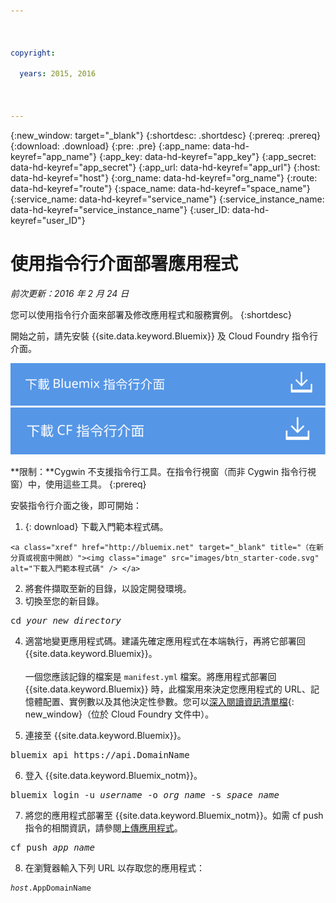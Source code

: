 ```yaml
---

 

copyright:

  years: 2015, 2016

 

---
```


{:new_window: target="_blank"}
{:shortdesc: .shortdesc}
{:prereq: .prereq}
{:download: .download}
{:pre: .pre}
{:app_name: data-hd-keyref="app_name"}
{:app_key: data-hd-keyref="app_key"}
{:app_secret: data-hd-keyref="app_secret"}
{:app_url: data-hd-keyref="app_url"}
{:host: data-hd-keyref="host"}
{:org_name: data-hd-keyref="org_name"}
{:route: data-hd-keyref="route"}
{:space_name: data-hd-keyref="space_name"}
{:service_name: data-hd-keyref="service_name"}
{:service_instance_name: data-hd-keyref="service_instance_name"}
{:user_ID: data-hd-keyref="user_ID"}

# 使用指令行介面部署應用程式
*前次更新：2016 年 2 月 24 日*

您可以使用指令行介面來部署及修改應用程式和服務實例。
{:shortdesc}

開始之前，請先安裝 {{site.data.keyword.Bluemix}} 及 Cloud Foundry 指令行介面。

<p>
<a class="xref" href="http://clis.ng.bluemix.net/ui/home.html" target="_blank" title="（在新分頁或視窗中開啟）"><img class="image" src="images/btn_bx_commandline.svg" alt="下載 {{site.data.keyword.Bluemix}} 指令行介面" /> </a>  <a class="xref" href="https://github.com/cloudfoundry/cli/releases" target="_blank" title="（在新分頁或視窗中開啟）"><img class="image" src="images/btn_cf_commandline.svg" alt="下載 Cloud Foundry 指令行介面" /> </a>
</p>

**限制：**Cygwin 不支援指令行工具。在指令行視窗（而非 Cygwin 指令行視窗）中，使用這些工具。
{:prereq}

安裝指令行介面之後，即可開始：

  1. {: download} 下載入門範本程式碼。 
      
    <a class="xref" href="http://bluemix.net" target="_blank" title="（在新分頁或視窗中開啟）"><img class="image" src="images/btn_starter-code.svg" alt="下載入門範本程式碼" /> </a>
  
  2. 將套件擷取至新的目錄，以設定開發環境。
  3. 切換至您的新目錄。
  
  <pre class="pre">cd <var class="keyword varname">your_new_directory</var></pre>
  
   4.  適當地變更應用程式碼。建議先確定應用程式在本端執行，再將它部署回 {{site.data.keyword.Bluemix}}。<br><br>一個您應該記錄的檔案是 `manifest.yml` 檔案。將應用程式部署回 {{site.data.keyword.Bluemix}} 時，此檔案用來決定您應用程式的 URL、記憶體配置、實例數以及其他決定性參數。您可以[深入閱讀資訊清單檔](https://docs.cloudfoundry.org/devguide/deploy-apps/manifest.html){: new_window}（位於 Cloud Foundry 文件中）。
  
  5. 連接至 {{site.data.keyword.Bluemix}}。
  
  <pre class="pre">bluemix api https://api.<span class="keyword" data-hd-keyref="DomainName">DomainName</span></pre>
  
  6. 登入 {{site.data.keyword.Bluemix_notm}}。
 
  <pre class="pre">bluemix login -u <var class="keyword varname" data-hd-keyref="user_ID">username</var> -o <var class="keyword varname" data-hd-keyref="org_name">org_name</var> -s <var class="keyword varname" data-hd-keyref="space_name">space_name</var></pre>
  
  7. 將您的應用程式部署至 {{site.data.keyword.Bluemix_notm}}。如需 cf push 指令的相關資訊，請參閱[上傳應用程式](./upload_app.html)。
  
  <pre class="pre">cf push <var class="keyword varname" data-hd-keyref="app_name">app_name</var></pre>
  
  8. 在瀏覽器輸入下列 URL 以存取您的應用程式：

  
  <pre class="codeblock"><code><var class="keyword varname" data-hd-keyref="host">host</var>.<span class="keyword" data-hd-keyref="APPDomain">AppDomainName</span></code></pre>
